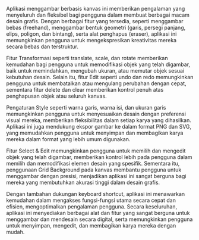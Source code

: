 Aplikasi menggambar berbasis kanvas ini memberikan pengalaman yang menyeluruh dan fleksibel bagi pengguna dalam membuat berbagai macam desain grafis. Dengan berbagai fitur yang tersedia, seperti menggambar bebas (freehand), menggambar bentuk geometri (garis, persegi panjang, elips, poligon, dan bintang), serta alat penghapus (eraser), aplikasi ini memungkinkan pengguna untuk mengekspresikan kreativitas mereka secara bebas dan terstruktur.

Fitur Transformasi seperti translate, scale, dan rotate memberikan kemudahan bagi pengguna untuk memodifikasi objek yang telah digambar, baik untuk memindahkan, mengubah ukuran, atau memutar objek sesuai kebutuhan desain. Selain itu, fitur Edit seperti undo dan redo memungkinkan pengguna untuk membatalkan atau mengulang perubahan dengan cepat, sementara fitur delete dan clear memberikan kontrol penuh atas penghapusan objek atau seluruh kanvas.

Pengaturan Style seperti warna garis, warna isi, dan ukuran garis memungkinkan pengguna untuk menyesuaikan desain dengan preferensi visual mereka, memberikan fleksibilitas dalam setiap karya yang dihasilkan. Aplikasi ini juga mendukung ekspor gambar ke dalam format PNG dan SVG, yang memudahkan pengguna untuk menyimpan dan membagikan karya mereka dalam format yang lebih umum digunakan.

Fitur Select & Edit memungkinkan pengguna untuk memilih dan mengedit objek yang telah digambar, memberikan kontrol lebih pada pengguna dalam memilih dan memodifikasi elemen desain yang spesifik. Sementara itu, penggunaan Grid Background pada kanvas membantu pengguna untuk menggambar dengan presisi, menjadikan aplikasi ini sangat berguna bagi mereka yang membutuhkan akurasi tinggi dalam desain grafis.

Dengan tambahan dukungan keyboard shortcut, aplikasi ini menawarkan kemudahan dalam mengakses fungsi-fungsi utama secara cepat dan efisien, mengoptimalkan pengalaman pengguna. Secara keseluruhan, aplikasi ini menyediakan berbagai alat dan fitur yang sangat berguna untuk menggambar dan mendesain secara digital, serta memungkinkan pengguna untuk menyimpan, mengedit, dan membagikan karya mereka dengan mudah.
